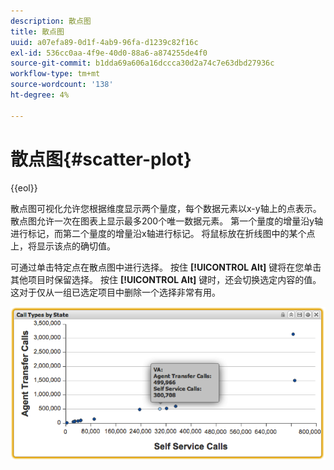 ```yaml
---
description: 散点图
title: 散点图
uuid: a07efa89-0d1f-4ab9-96fa-d1239c82f16c
exl-id: 536cc0aa-4f9e-40d0-88a6-a874255de4f0
source-git-commit: b1dda69a606a16dccca30d2a74c7e63dbd27936c
workflow-type: tm+mt
source-wordcount: '138'
ht-degree: 4%

---
```


# 散点图{#scatter-plot}

{{eol}}

散点图可视化允许您根据维度显示两个量度，每个数据元素以x-y轴上的点表示。 散点图允许一次在图表上显示最多200个唯一数据元素。 第一个量度的增量沿y轴进行标记，而第二个量度的增量沿x轴进行标记。 将鼠标放在折线图中的某个点上，将显示该点的确切值。

可通过单击特定点在散点图中进行选择。 按住 **[!UICONTROL Alt]** 键将在您单击其他项目时保留选择。 按住 **[!UICONTROL Alt]** 键时，还会切换选定内容的值。 这对于仅从一组已选定项目中删除一个选择非常有用。

![](assets/scatter_plot.png)
